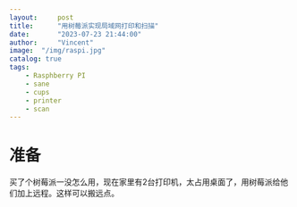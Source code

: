 ```yaml
---
layout:     post
title:      "用树莓派实现局域网打印和扫描"
date:       "2023-07-23 21:44:00"
author:     "Vincent"
image:  "/img/raspi.jpg"
catalog: true
tags:
    - Rasphberry PI
    - sane
    - cups
    - printer
    - scan
---
```


# 准备

买了个树莓派一没怎么用，现在家里有2台打印机，太占用桌面了，用树莓派给他们加上远程。这样可以搬远点。
